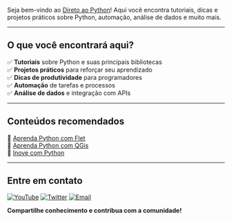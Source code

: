Seja bem-vindo ao [Direto ao Python](https://www.youtube.com/@diretopython)! Aqui você encontra tutoriais, dicas e projetos práticos sobre Python, automação, análise de dados e muito mais.  

---

## O que você encontrará aqui?  

✅ **Tutoriais** sobre Python e suas principais bibliotecas  
✅ **Projetos práticos** para reforçar seu aprendizado  
✅ **Dicas de produtividade** para programadores  
✅ **Automação** de tarefas e processos  
✅ **Análise de dados** e integração com APIs  

---

## Conteúdos recomendados  

🔹 [Aprenda Python com Flet](https://www.youtube.com/playlist?list=PLi6TNT5J8PtXotYJBLypBTWoTW7OsXFP4)  
🔹 [Aprenda Python com QGis](https://www.youtube.com/playlist?list=PLi6TNT5J8PtUdvtirdgTvCXd5Dw2T6kjW)  
🔹 [Inove com Python](https://www.youtube.com/watch?v=glUMoHAmZyg&list=PLi6TNT5J8PtVmW0R5ds6yOyejo3bpCFWC)  


---

## Entre em contato  

[![YouTube](https://img.shields.io/badge/YouTube-FF0000?style=for-the-badge&logo=youtube&logoColor=white)](https://www.youtube.com/@diretopython)
[![Twitter](https://img.shields.io/badge/Twitter-1DA1F2?style=for-the-badge&logo=twitter&logoColor=white)](https://x.com/DiretoAoPython?t=yDrzOOR_Gml0VtiVYAZvQg&s=08)
[![Email](https://img.shields.io/badge/Email-red?style=for-the-badge&logo=gmail&logoColor=white)](mailto:diretoaopython@gmail.com)



**Compartilhe conhecimento e contribua com a comunidade!**

